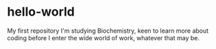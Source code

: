 # hello-world
My first repository
I'm studying Biochemistry, keen to learn more about coding before I enter the wide world of work, whatever that may be.
